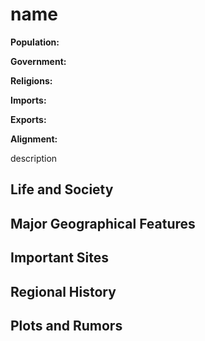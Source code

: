 # name

**Population:**

**Government:**

**Religions:**

**Imports:**

**Exports:**

**Alignment:**

description

## Life and Society

## Major Geographical Features

## Important Sites

## Regional History

## Plots and Rumors
